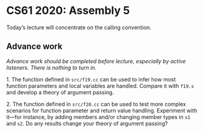 CS61 2020: Assembly 5
=====================

Today’s lecture will concentrate on the calling convention.

Advance work
------------

*Advance work should be completed before lecture, especially by active
listeners. There is nothing to turn in.*

1\. The function defined in `src/f19.cc` can be used to infer how most
function parameters and local variables are handled. Compare it with `f19.s`
and develop a theory of argument passing.

2\. The function defined in `src/f20.cc` can be used to test more complex
scenarios for function parameter and return value handling. Experiment with
it—for instance, by adding members and/or changing member types in `s1` and
`s2`. Do any results change your theory of argument passing?
